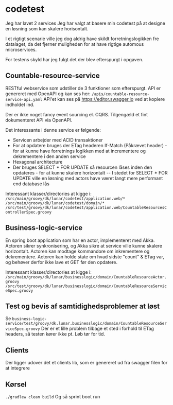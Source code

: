 # codetest

Jeg har lavet 2 services
Jeg har valgt at basere min codetest på at designe en løsning som kan skalere horisontalt.

I et rigtigt scenarie ville jeg dog aldrig have skildt forretningslogikken fre datalaget, da det fjerner muligheden for at have rigtige automous microservices.

For testens skyld har jeg fulgt det der blev efterspurgt i opgaven.

## Countable-resource-service 
RESTful webservice som udstiller de 3 funktioner som efterspurgt. 
API er genereret med OpenAPI og kan ses her: `/apis/countable-resource-service-api.yaml` API'et kan ses på https://editor.swagger.io ved at kopiere indholdet ind.

Der er ikke noget fancy event sourcing el. CQRS. 
Tilgengæld et fint dokumenteret API via OpenAPI.

Det interessante i denne service er følgende:
- Servicen arbejder med ACID transaktioner
- For at opdatere bruges der ETag headeren If-Match (Påkrævet header) - for at kunne have forretnings logikken med at incrementere og dekrementere i den anden service
- Hexagonal architecture
- Der bruges SELECT * FOR UPDATE så resourcen låses inden den opdateres - for at kunne skalere horizontalt
-- I stedet for SELECT * FOR UPDATE ville en løsning med actors have været langt mere performant end database lås

Interessant klasser/directories at kigge i:
`/src/main/groovy/dk/lunar/codetest/application.web/*`
`/src/main/groovy/dk/lunar/codetest/domain/*`
`/src/test/groovy/dk/lunar/codetest/application.web/CountableResourcesControllerSpec.groovy`

## Business-logic-service
En spring boot application som har en actor, implementeret med Akka.
Actoren sikrer synkronisering, og Akka sikre at service ville kunne skalere horizontalt. 
Actoren kan modtage kommandore om inkrementere og dekrementere.
Actoren kan holde state om hvad sidste "count" & ETag var, og behøver derfor ikke lave et GET før den opdatere.

Interessant klasser/directories at kigge i:
`/src/main/groovy/dk/lunar/businesslogic/domain/CountableResourceActor.groovy`
`/src/test/groovy/dk/lunar/businesslogic/domain/CountableResourceServiceSpec.groovy`

## Test og bevis af samtidighedsproblemer at løst
Se `business-logic-service/test/groovy/dk.lunar.businesslogic/domain/CountableResourceServiceSpec.groovy`
Der er et lille problem tilbage et sted i forhold til ETag headers, så testen kører ikke pt. Løb tør for tid.

## Clients
Der ligger udover det et clients lib, som er genereret ud fra swagger filen for at integrere

## Kørsel
`./gradlew clean build`
Og så sprint boot run